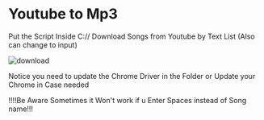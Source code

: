 # Youtube to Mp3
Put the Script Inside C://
Download Songs from Youtube by Text List (Also can change to input)

![download](https://user-images.githubusercontent.com/96386373/176768550-6ebed2d0-7956-45d8-bde8-94cab3189cee.png)

Notice you need to update the Chrome Driver in the Folder or Update your Chrome in Case needed

!!!!Be Aware Sometimes it Won't work if u Enter Spaces instead of Song name!!!
